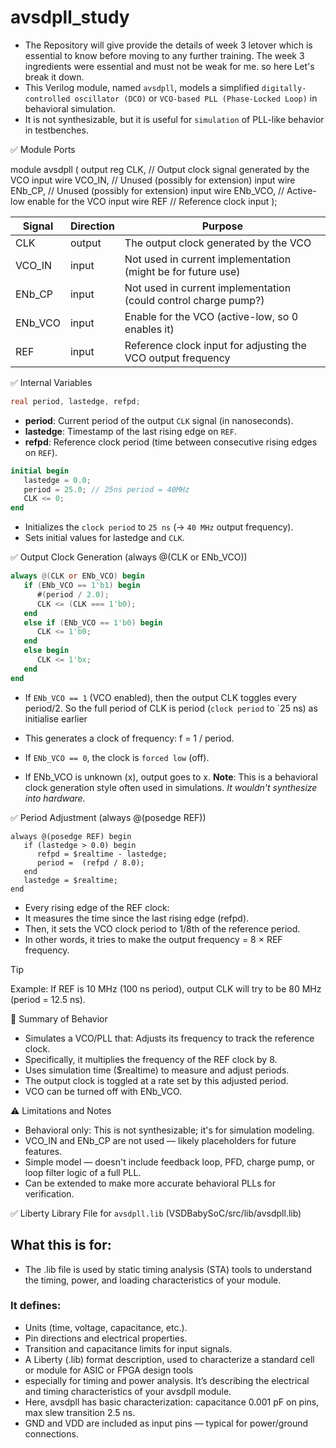 # avsdpll_study
- The Repository will give provide the details of week 3 letover which is essential to know before moving to any further training. The week 3 ingredients were essential and must not be weak for me. so here Let's break it down.
- This Verilog module, named `avsdpll`, models a simplified `digitally-controlled oscillator (DCO)` or `VCO-based PLL (Phase-Locked Loop)` in behavioral simulation. 
- It is not synthesizable, but it is useful for `simulation` of PLL-like behavior in testbenches.
  
✅ Module Ports

module avsdpll (
   output reg  CLK,     // Output clock signal generated by the VCO
   input  wire VCO_IN,  // Unused (possibly for extension)
   input  wire ENb_CP,  // Unused (possibly for extension)
   input  wire ENb_VCO, // Active-low enable for the VCO
   input  wire REF      // Reference clock input
);

| Signal   | Direction | Purpose                                           |
|----------|-----------|--------------------------------------------------|
| CLK      | output    | The output clock generated by the VCO            |
| VCO_IN   | input     | Not used in current implementation (might be for future use) |
| ENb_CP   | input     | Not used in current implementation (could control charge pump?) |
| ENb_VCO  | input     | Enable for the VCO (active-low, so 0 enables it) |
| REF      | input     | Reference clock input for adjusting the VCO output frequency |

✅ Internal Variables

```verilog
real period, lastedge, refpd;
```
- **period**: Current period of the output `CLK` signal (in nanoseconds).
- **lastedge**: Timestamp of the last rising edge on `REF`.
- **refpd**: Reference clock period (time between consecutive rising edges on `REF`).

```verilog
initial begin
   lastedge = 0.0;
   period = 25.0; // 25ns period = 40MHz
   CLK <= 0;
end
```
- Initializes the `clock period` to `25 ns` (→ `40 MHz` output frequency).
- Sets initial values for lastedge and `CLK`.

✅ Output Clock Generation (always @(CLK or ENb_VCO))

```verilog
always @(CLK or ENb_VCO) begin
   if (ENb_VCO == 1'b1) begin
      #(period / 2.0);
      CLK <= (CLK === 1'b0);
   end
   else if (ENb_VCO == 1'b0) begin
      CLK <= 1'b0;
   end 
   else begin
      CLK <= 1'bx;
   end
end
```

- If `ENb_VCO == 1` (VCO enabled), then the output CLK toggles every period/2. So the full period of CLK is period (`clock period` to `25 ns) as initialise earlier
- This generates a clock of frequency: f = 1 / period.
  
- If `ENb_VCO == 0`, the clock is `forced low` (off).
  
- If ENb_VCO is unknown (x), output goes to x.
**Note**: This is a behavioral clock generation style often used in simulations. *It wouldn't synthesize into hardware.*

✅ Period Adjustment (always @(posedge REF))
```
always @(posedge REF) begin
   if (lastedge > 0.0) begin
      refpd = $realtime - lastedge;
      period =  (refpd / 8.0);
   end
   lastedge = $realtime;
end
```
- Every rising edge of the REF clock:
- It measures the time since the last rising edge (refpd).
- Then, it sets the VCO clock period to 1/8th of the reference period.
- In other words, it tries to make the output frequency = 8 × REF frequency.

> [!TIP]
> Example: If REF is 10 MHz (100 ns period), output CLK will try to be 80 MHz (period = 12.5 ns).

🔁 Summary of Behavior

- Simulates a VCO/PLL that: Adjusts its frequency to track the reference clock.
- Specifically, it multiplies the frequency of the REF clock by 8.
- Uses simulation time ($realtime) to measure and adjust periods.
- The output clock is toggled at a rate set by this adjusted period.
- VCO can be turned off with ENb_VCO.

⚠️ Limitations and Notes

- Behavioral only: This is not synthesizable; it's for simulation modeling.
- VCO_IN and ENb_CP are not used — likely placeholders for future features.
- Simple model — doesn't include feedback loop, PFD, charge pump, or loop filter logic of a full PLL.
- Can be extended to make more accurate behavioral PLLs for verification.

✅ Liberty Library File for `avsdpll.lib` (VSDBabySoC/src/lib/avsdpll.lib)
 ## What this is for:
- The .lib file is used by static timing analysis (STA) tools to understand the timing, power, and loading characteristics of your module.
 ### It defines:
- Units (time, voltage, capacitance, etc.).
- Pin directions and electrical properties.
- Transition and capacitance limits for input signals.
- A Liberty (.lib) format description, used to characterize a standard cell or module for ASIC or FPGA design tools
- especially for timing and power analysis. It’s describing the electrical and timing characteristics of your avsdpll module.
- Here, avsdpll has basic characterization: capacitance 0.001 pF on pins, max slew transition 2.5 ns.
- GND and VDD are included as input pins — typical for power/ground connections.

